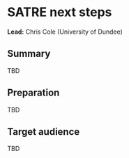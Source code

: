 # SATRE next steps

**Lead:** Chris Cole (University of Dundee)

## Summary

TBD

## Preparation

TBD

## Target audience

TBD
